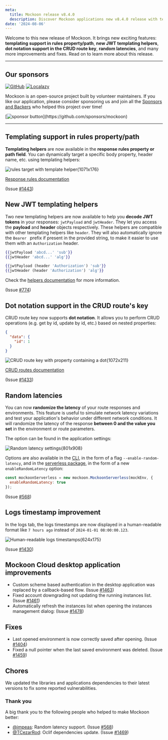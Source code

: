 ```yaml
---
meta:
  title: Mockoon release v8.4.0
  description: Discover Mockoon applications new v8.4.0 release with templating support in rules property/path, new JWT templating helpers, dot notation support in the CRUD route key, random latencies, and many more improvements and fixes.
date: '2024-08-06'
---
```


Welcome to this new release of Mockoon. It brings new exciting features: **templating support in rules property/path**, **new JWT templating helpers**, **dot notation support in the CRUD route key**, **random latencies**, and many more improvements and fixes.
Read on to learn more about this release.

---

## Our sponsors

[![GitHub](https://mockoon.com/images/sponsors/github.png)](https://github.blog/2023-04-12-github-accelerator-our-first-cohort-and-whats-next/)
[![Localazy](https://mockoon.com/images/sponsors/localazy.png)](https://localazy.com/register?ref=a9CiDC61gOac-azO)

Mockoon is an open-source project built by volunteer maintainers. If you like our application, please consider sponsoring us and join all the [Sponsors and Backers](https://github.com/mockoon/mockoon/blob/main/backers.md) who helped this project over time!

[![sponsor button](https://mockoon.com/images/sponsor-btn-250.png?)](https://github.com/sponsors/mockoon)

---

## Templating support in rules property/path

**Templating helpers** are now available in the **response rules property or path field**. You can dynamically target a specific body property, header name, etc. using templating helpers:

![rules target with template helper{1071x176}](/images/releases/8.4.0/templating-support-in-rules-target.png)

[Response rules documentation](https://mockoon.com/docs/latest/route-responses/dynamic-rules/#2-property-name-or-path)

(Issue [#1443](https://github.com/mockoon/mockoon/issues/1443))

## New JWT templating helpers

Two new templating helpers are now available to help you **decode JWT tokens** in your responses: `jwtPayload` and `jwtHeader`. They let you access the **payload** and **header** objects respectively. These helpers are compatible with other templating helpers like `header`. They will also automatically ignore the `Bearer ` prefix if present in the provided string, to make it easier to use them with an `Authorization` header.

```handlebars
{{jwtPayload 'abcd...' 'sub'}}
{{jwtHeader 'abcd...' 'alg'}}

{{jwtPayload (header 'Authorization') 'sub'}}
{{jwtHeader (header 'Authorization') 'alg'}}
```

Check the [helpers documentation](https://mockoon.com/docs/latest/templating/jwt-helpers/) for more information.

(Issue [#774](https://github.com/mockoon/mockoon/issues/774))

## Dot notation support in the CRUD route's key

CRUD route key now supports **dot notation**. It allows you to perform CRUD operations (e.g. get by id, update by id, etc.) based on nested properties:

```json
{
  "data": {
    "id": 1
  }
}
```

![CRUD route key with property containing a dot{1072x211}](/images/releases/8.4.0/dot-notation-in-crud-route-key.png)

[CRUD routes documentation](https://mockoon.com/docs/latest/api-endpoints/crud-routes/)

(Issue [#1433](https://github.com/mockoon/mockoon/issues/1433))

## Random latencies

You can now **randomize the latency** of your route responses and environments. This feature is useful to simulate network latency variations and test your application's behavior under different network conditions.
It will randomize the latency of the response **between 0 and the value you set** in the environment or route parameters.

The option can be found in the application settings:

![Random latency settings{801x908}](/images/releases/8.4.0/random-latency-settings.png)

Options are also available in the [CLI](https://github.com/mockoon/mockoon/tree/main/packages/cli), in the form of a flag `--enable-random-latency`, and in the [serverless package](https://github.com/mockoon/mockoon/tree/main/packages/serverless), in the form of a new `enableRandomLatency` option:

```javascript
const mockoonServerless = new mockoon.MockoonServerless(mockEnv, {
  enableRandomLatency: true
});
```

(Issue [#568](https://github.com/mockoon/mockoon/issues/568))

## Logs timestamp improvement

In the logs tab, the logs timestamps are now displayed in a human-readable format like `7 hours ago` instead of `2024-01-01 08:00:00.123`.

![Human-readable logs timestamps{624x175}](/images/releases/8.4.0/human-readable-logs-timestamps.png)

(Issue [#1430](https://github.com/mockoon/mockoon/issues/1430))

## Mockoon Cloud desktop application improvements

- Custom scheme based authentication in the desktop application was replaced by a callback-based flow. (Issue [#1463](https://github.com/mockoon/mockoon/issues/1463))
- Fixed account downgrading not updating the running instances list. (Issue [#1461](https://github.com/mockoon/mockoon/issues/1461))
- Automatically refresh the instances list when opening the instances management dialog: (Issue [#1478](https://github.com/mockoon/mockoon/issues/1478))

## Fixes

- Last opened environment is now correctly saved after opening. (Issue [#1404](https://github.com/mockoon/mockoon/issues/1404))
- Fixed a null pointer when the last saved environment was deleted. (Issue [#1459](https://github.com/mockoon/mockoon/issues/1459))

## Chores

We updated the libraries and applications dependencies to their latest versions to fix some reported vulnerabilities.

### Thank you

A big thank you to the following people who helped to make Mockoon better:

- [@impeas](https://github.com/impeas): Random latency support. (Issue [#568](https://github.com/mockoon/mockoon/issues/568))
- [@TCezarRod](https://github.com/TCezarRod): Oclif dependencies update. (Issue [#1469](https://github.com/mockoon/mockoon/issues/1469))
